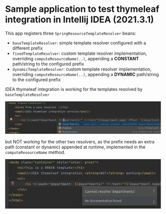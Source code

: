 # Sample application to test thymeleaf integration in Intellij IDEA (2021.3.1)

This app registers three `SpringResourceTemplateResolver` beans:
 - `baseTemplateResolver`: simple template resolver configured with a different prefix
 - `fixedTemplateResolver`: custom template resolver implementation, overriding `computeResourceName(..)`, appending a **CONSTANT** path/string to the configured prefix
 - `dynamicTemplateResolver`: custom template resolver implementation, overriding `computeResourceName(..)`, appending a **DYNAMIC** path/string to the configured prefix

IDEA thymeleaf integration is working for the templates resolved by `baseTemplateResolver`

![base-template-working.png](base-template-working.png)

but NOT working for the other two resolvers, as the prefix needs an extra path (constant or dynamic) appended at runtime, implemented in the `computeResourceName` method.

![cannot-resolve-departments-error.png](cannot-resolve-departments-error.png)